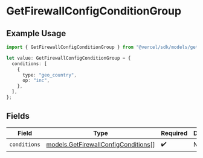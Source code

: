 # GetFirewallConfigConditionGroup

## Example Usage

```typescript
import { GetFirewallConfigConditionGroup } from "@vercel/sdk/models/getfirewallconfigop.js";

let value: GetFirewallConfigConditionGroup = {
  conditions: [
    {
      type: "geo_country",
      op: "inc",
    },
  ],
};
```

## Fields

| Field                                                                            | Type                                                                             | Required                                                                         | Description                                                                      |
| -------------------------------------------------------------------------------- | -------------------------------------------------------------------------------- | -------------------------------------------------------------------------------- | -------------------------------------------------------------------------------- |
| `conditions`                                                                     | [models.GetFirewallConfigConditions](../models/getfirewallconfigconditions.md)[] | :heavy_check_mark:                                                               | N/A                                                                              |